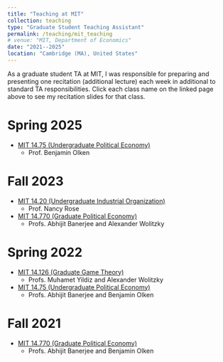 ```yaml
---
title: "Teaching at MIT"
collection: teaching
type: "Graduate Student Teaching Assistant"
permalink: /teaching/mit_teaching
# venue: "MIT, Department of Economics"
date: "2021--2025"
location: "Cambridge (MA), United States"
---
```


As a graduate student TA at MIT, I was responsible for preparing and presenting one recitation (additional lecture) each week in additional to standard TA responsibilities. Click each class name on the linked page above to see my recitation slides for that class.

Spring 2025
======
* [MIT 14.75 (Undergraduate Political Economy)](https://www.dropbox.com/scl/fo/8fxd12bahk2238rrarspo/ALh-78OLONKf05JPKN1dCcU?rlkey=l7ncny7mfglwskgs2q69amucf&st=quzup0mz&dl=0)
	* Prof. Benjamin Olken

Fall 2023
======
* [MIT 14.20 (Undergraduate Industrial Organization)](https://www.dropbox.com/scl/fo/78c2lhb8ia0z9trgadwy8/AKESvuefZ675pVEyJkAa4h8?rlkey=zb91s4kx92rq680ms94fdqf1s&st=g71prus9&dl=0)
	* Prof. Nancy Rose
* [MIT 14.770 (Graduate Political Economy)](https://www.dropbox.com/scl/fo/ipv866pka2zjp66c0y7bm/AEG-3eES1veE5jre1ucP5sw?rlkey=pikeqhucl6zi9wk395rr9kcwr&st=bv7lxe1t&dl=0)
	* Profs. Abhijit Banerjee and Alexander Wolitzky

Spring 2022
======
* [MIT 14.126 (Graduate Game Theory)](https://www.dropbox.com/scl/fo/a81vxn1rzjagilrhwvr81/AEru8bglq63z2HxgGASlvx0?rlkey=cya4fsj0hma4yketjqu6gci8p&st=sqzk2zkr&dl=0)
	* Profs. Muhamet Yildiz and Alexander Wolitzky
* [MIT 14.75 (Undergraduate Political Economy)](https://www.dropbox.com/scl/fo/c66qzf1k0a97tcab0okxi/AAwXVeTXyFxG2HfUy-x-qmc?rlkey=v6octwayos36xt2std115k0i9&st=2bl52zkw&dl=0)
	* Profs. Abhijit Banerjee and Benjamin Olken

Fall 2021
======
* [MIT 14.770 (Graduate Political Economy)](https://www.dropbox.com/scl/fo/4rdqs57yes11jrdx9j9wk/ALeBg4G3Tne0ocXybdnZOv8?rlkey=5kzb1vdn96h8n3jo5zljqqdkx&st=a4be34qj&dl=0)
	* Profs. Abhijit Banerjee and Benjamin Olken